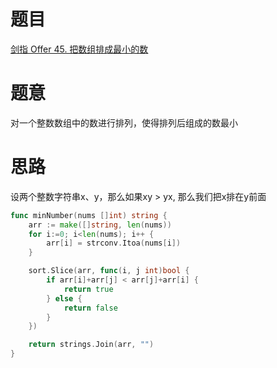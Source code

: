 # 题目
[剑指 Offer 45. 把数组排成最小的数](https://leetcode-cn.com/problems/ba-shu-zu-pai-cheng-zui-xiao-de-shu-lcof/)

# 题意
对一个整数数组中的数进行排列，使得排列后组成的数最小

# 思路
设两个整数字符串x、y，那么如果xy > yx, 那么我们把x排在y前面


```go
func minNumber(nums []int) string {
    arr := make([]string, len(nums))
    for i:=0; i<len(nums); i++ {
        arr[i] = strconv.Itoa(nums[i])
    }

    sort.Slice(arr, func(i, j int)bool {
        if arr[i]+arr[j] < arr[j]+arr[i] {
            return true 
        } else {
            return false 
        }
    })

    return strings.Join(arr, "")
}
```
